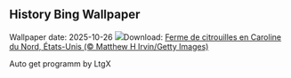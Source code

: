 ## History Bing Wallpaper
Wallpaper date: 2025-10-26
![](https://www.bing.com/th?id=OHR.PumpkinFarm_FR-FR7536561457_UHD.jpg&w=1000)Download: [Ferme de citrouilles en Caroline du Nord, États-Unis (© Matthew H Irvin/Getty Images)](https://www.bing.com/th?id=OHR.PumpkinFarm_FR-FR7536561457_UHD.jpg)

Auto get programm by LtgX
